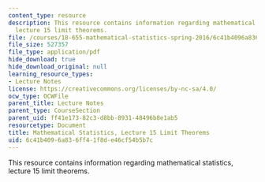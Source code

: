 ```yaml
---
content_type: resource
description: This resource contains information regarding mathematical statistics,
  lecture 15 limit theorems.
file: /courses/18-655-mathematical-statistics-spring-2016/6c41b4096a836ff41f8de46cf54b5b7c_MIT18_655S16_LecNote15.pdf
file_size: 527357
file_type: application/pdf
hide_download: true
hide_download_original: null
learning_resource_types:
- Lecture Notes
license: https://creativecommons.org/licenses/by-nc-sa/4.0/
ocw_type: OCWFile
parent_title: Lecture Notes
parent_type: CourseSection
parent_uid: ff41e173-82c3-d8bb-8931-48496b8e1ab5
resourcetype: Document
title: Mathematical Statistics, Lecture 15 Limit Theorems
uid: 6c41b409-6a83-6ff4-1f8d-e46cf54b5b7c
---
```

This resource contains information regarding mathematical statistics, lecture 15 limit theorems.